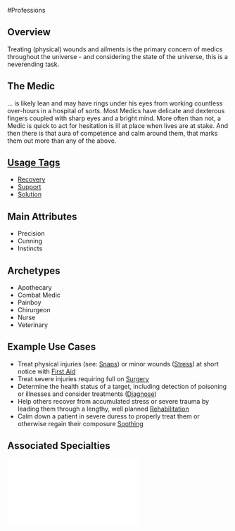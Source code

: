 #Professions 
## Overview
Treating (physical) wounds and ailments is the primary concern of medics throughout the universe - and considering the state of the universe, this is a neverending task.

## The Medic
... is likely lean and may have rings under his eyes from working countless over-hours in a hospital of sorts. Most Medics have delicate and dexterous fingers coupled with sharp eyes and a bright mind. More often than not, a Medic is quick to act for hesitation is ill at place when lives are at stake. And then there is that aura of competence and calm around them, that marks them out more than any of the above.

## [Usage Tags](/SkillSystem/Usage%20Tag.md)
- [Recovery](/SkillSystem/Tags/Recovery.md)
- [Support](/SkillSystem/Tags/Support.md)
- [Solution](/SkillSystem/Tags/Solution.md)

## Main Attributes
- Precision 
- Cunning
- Instincts

## Archetypes 
- Apothecary
- Combat Medic
- Painboy
- Chirurgeon
- Nurse
- Veterinary 

## Example Use Cases
- Treat physical injuries (see: [Snaps](/Combat/Snaps.md)) or minor wounds ([Stress](/Combat/Stress.md)) at short notice with [First Aid](/SkillSystem/Specialties/First%20Aid.md)
- Treat severe injuries requiring full on [Surgery](/SkillSystem/Specialties/Surgery.md)
- Determine the health status of a target, including detection of poisoning or illnesses and consider treatments ([Diagnose](/SkillSystem/Specialties/Diagnose.md))
- Help others recover from accumulated stress or severe trauma by leading them through a lengthy, well planned [Rehabilitation](/SkillSystem/Specialties/Rehabilitate.md)
- Calm down a patient in severe duress to properly treat them or otherwise regain their composure [Soothing](/SkillSystem/Specialties/Soothing.md)


## Associated Specialties
![](</SkillSystem/Specialties/Medic Specialties.md>)